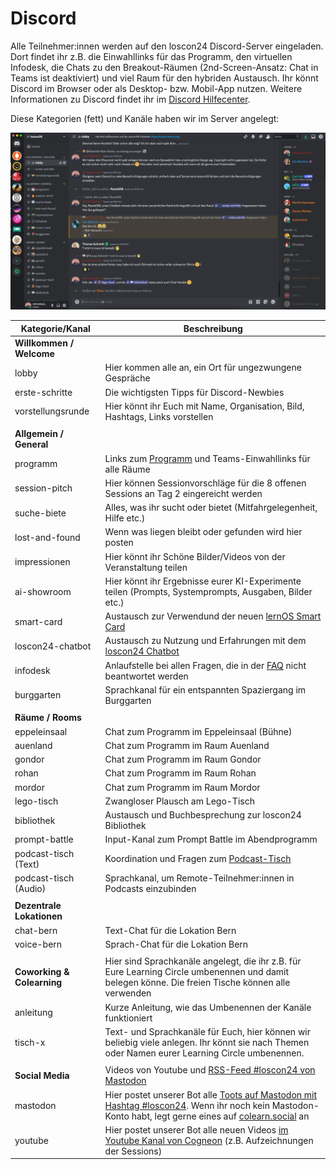# Discord

Alle Teilnehmer:innen werden auf den loscon24 Discord-Server eingeladen. Dort findet ihr z.B. die Einwahllinks für das Programm, den virtuellen Infodesk, die Chats zu den Breakout-Räumen (2nd-Screen-Ansatz: Chat in Teams ist deaktiviert) und viel Raum für den hybriden Austausch. Ihr könnt Discord im Browser oder als Desktop- bzw. Mobil-App nutzen. Weitere Informationen zu Discord findet ihr im [Discord Hilfecenter](https://support.discord.com/hc/de).

Diese Kategorien (fett) und Kanäle haben wir im Server angelegt:

![](./img/screenshot-discord.png)

| Kategorie/Kanal            | Beschreibung                                                                                                                                                                                                            |
| -------------------------- | ----------------------------------------------------------------------------------------------------------------------------------------------------------------------------------------------------------------------- |
| **Willkommen / Welcome**   |                                                                                                                                                                                                                         |
| lobby                      | Hier kommen alle an, ein Ort für ungezwungene Gespräche                                                                                                                                                                 |
| erste-schritte             | Die wichtigsten Tipps für Discord-Newbies                                                                                                                                                                               |
| vorstellungsrunde          | Hier könnt ihr Euch mit Name, Organisation, Bild, Hashtags, Links vorstellen                                                                                                                                            |
|                            |                                                                                                                                                                                                                         |
| **Allgemein / General**    |                                                                                                                                                                                                                         |
| programm                   | Links zum [Programm](https://pretalx.com/loscon24/schedule/) und Teams-Einwahllinks für alle Räume                                                                                                                      |
| session-pitch              | Hier können Sessionvorschläge für die 8 offenen Sessions an Tag 2 eingereicht werden                                                                                                                                    |
| suche-biete                | Alles, was ihr sucht oder bietet (Mitfahrgelegenheit, Hilfe etc.)                                                                                                                                                       |
| lost-and-found             | Wenn was liegen bleibt oder gefunden wird hier posten                                                                                                                                                                   |
| impressionen               | Hier könnt ihr Schöne Bilder/Videos von der Veranstaltung teilen                                                                                                                                                        |
| ai-showroom                | Hier könnt ihr Ergebnisse eurer KI-Experimente teilen (Prompts, Systemprompts, Ausgaben, Bilder etc.)                                                                                                                   |
| smart-card                 | Austausch zur Verwendund der neuen [lernOS Smart Card](smartcard.md)                                                                                                                                                    |
| loscon24-chatbot           | Austausch zu Nutzung und Erfahrungen mit dem [loscon24 Chatbot](https://chatgpt.com/g/g-HU2NyTzOF-loscon24-chatbot)                                                                                                     |
| infodesk                   | Anlaufstelle bei allen Fragen, die in der [FAQ](faq.md) nicht beantwortet werden                                                                                                                                        |
| burggarten                 | Sprachkanal für ein entspannten Spaziergang im Burggarten                                                                                                                                                               |
|                            |                                                                                                                                                                                                                         |
| **Räume / Rooms**          |                                                                                                                                                                                                                         |
| eppeleinsaal               | Chat zum Programm im Eppeleinsaal (Bühne)                                                                                                                                                                               |
| auenland                   | Chat zum Programm im Raum Auenland                                                                                                                                                                                      |
| gondor                     | Chat zum Programm im Raum Gondor                                                                                                                                                                                        |
| rohan                      | Chat zum Programm im Raum Rohan                                                                                                                                                                                         |
| mordor                     | Chat zum Programm im Raum Mordor                                                                                                                                                                                        |
| lego-tisch                 | Zwangloser Plausch am Lego-Tisch                                                                                                                                                                             |
| bibliothek                 | Austausch und Buchbesprechung zur loscon24 Bibliothek                                                                                                                                                     |
| prompt-battle              | Input-Kanal zum Prompt Battle im Abendprogramm                                                                                                                                                                          |
| podcast-tisch (Text)       | Koordination und Fragen zum [Podcast-Tisch](podcasting.md)                                                                                                                                                              |
| podcast-tisch (Audio)      | Sprachkanal, um Remote-Teilnehmer:innen in Podcasts einzubinden                                                                                                                                                         |
|                            |                                                                                                                                                                                                                         |
| **Dezentrale Lokationen**  |                                                                                                                                                                                                                         |
| chat-bern                  | Text-Chat für die Lokation Bern                                                                                                                                                                                         |
| voice-bern                 | Sprach-Chat für die Lokation Bern                                                                                                                                                                                       |
|                            |                                                                                                                                                                                                                         |
| **Coworking & Colearning** | Hier sind Sprachkanäle angelegt, die ihr z.B. für Eure Learning Circle umbenennen und damit belegen könne. Die freien Tische können alle verwenden                                                                      |
| anleitung                  | Kurze Anleitung, wie das Umbenennen der Kanäle funktioniert                                                                                                                                                             |
| tisch-x                    | Text- und Sprachkanäle für Euch, hier können wir beliebig viele anlegen. Ihr könnt sie nach Themen oder Namen eurer Learning Circle umbenennen.                                                                         |
|                            |                                                                                                                                                                                                                         |
| **Social Media**           | Videos von Youtube und [RSS-Feed #loscon24 von Mastodon](https://colearn.social/tags/loscon24.rss)                                                                                                                      |
| mastodon                   | Hier postet unserer Bot alle [Toots auf Mastodon mit Hashtag #loscon24](https://colearn.social/tags/loscon24). Wenn ihr noch kein Mastodon-Konto habt, legt gerne eines auf [colearn.social](https://colearn.social) an |
| youtube                    | Hier postet unserer Bot alle neuen Videos [im Youtube Kanal von Cogneon](https://youtube.com/cogneon) (z.B. Aufzeichnungen der Sessions)                                                                                |